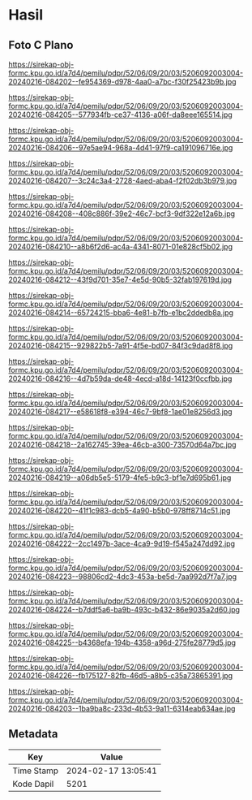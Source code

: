 # Hasil

## Foto C Plano

https://sirekap-obj-formc.kpu.go.id/a7d4/pemilu/pdpr/52/06/09/20/03/5206092003004-20240216-084202--fe954369-d978-4aa0-a7bc-f30f25423b9b.jpg

https://sirekap-obj-formc.kpu.go.id/a7d4/pemilu/pdpr/52/06/09/20/03/5206092003004-20240216-084205--577934fb-ce37-4136-a06f-da8eee165514.jpg

https://sirekap-obj-formc.kpu.go.id/a7d4/pemilu/pdpr/52/06/09/20/03/5206092003004-20240216-084206--97e5ae94-968a-4d41-97f9-ca191096716e.jpg

https://sirekap-obj-formc.kpu.go.id/a7d4/pemilu/pdpr/52/06/09/20/03/5206092003004-20240216-084207--3c24c3a4-2728-4aed-aba4-f2f02db3b979.jpg

https://sirekap-obj-formc.kpu.go.id/a7d4/pemilu/pdpr/52/06/09/20/03/5206092003004-20240216-084208--408c886f-39e2-46c7-bcf3-9df322e12a6b.jpg

https://sirekap-obj-formc.kpu.go.id/a7d4/pemilu/pdpr/52/06/09/20/03/5206092003004-20240216-084210--a8b6f2d6-ac4a-4341-8071-01e828cf5b02.jpg

https://sirekap-obj-formc.kpu.go.id/a7d4/pemilu/pdpr/52/06/09/20/03/5206092003004-20240216-084212--43f9d701-35e7-4e5d-90b5-32fab197619d.jpg

https://sirekap-obj-formc.kpu.go.id/a7d4/pemilu/pdpr/52/06/09/20/03/5206092003004-20240216-084214--65724215-bba6-4e81-b7fb-e1bc2ddedb8a.jpg

https://sirekap-obj-formc.kpu.go.id/a7d4/pemilu/pdpr/52/06/09/20/03/5206092003004-20240216-084215--929822b5-7a91-4f5e-bd07-84f3c9dad8f8.jpg

https://sirekap-obj-formc.kpu.go.id/a7d4/pemilu/pdpr/52/06/09/20/03/5206092003004-20240216-084216--4d7b59da-de48-4ecd-a18d-14123f0ccfbb.jpg

https://sirekap-obj-formc.kpu.go.id/a7d4/pemilu/pdpr/52/06/09/20/03/5206092003004-20240216-084217--e58618f8-e394-46c7-9bf8-1ae01e8256d3.jpg

https://sirekap-obj-formc.kpu.go.id/a7d4/pemilu/pdpr/52/06/09/20/03/5206092003004-20240216-084218--2a162745-39ea-46cb-a300-73570d64a7bc.jpg

https://sirekap-obj-formc.kpu.go.id/a7d4/pemilu/pdpr/52/06/09/20/03/5206092003004-20240216-084219--a06db5e5-5179-4fe5-b9c3-bf1e7d695b61.jpg

https://sirekap-obj-formc.kpu.go.id/a7d4/pemilu/pdpr/52/06/09/20/03/5206092003004-20240216-084220--41f1c983-dcb5-4a90-b5b0-978ff8714c51.jpg

https://sirekap-obj-formc.kpu.go.id/a7d4/pemilu/pdpr/52/06/09/20/03/5206092003004-20240216-084222--2cc1497b-3ace-4ca9-9d19-f545a247dd92.jpg

https://sirekap-obj-formc.kpu.go.id/a7d4/pemilu/pdpr/52/06/09/20/03/5206092003004-20240216-084223--98806cd2-4dc3-453a-be5d-7aa992d7f7a7.jpg

https://sirekap-obj-formc.kpu.go.id/a7d4/pemilu/pdpr/52/06/09/20/03/5206092003004-20240216-084224--b7ddf5a6-ba9b-493c-b432-86e9035a2d60.jpg

https://sirekap-obj-formc.kpu.go.id/a7d4/pemilu/pdpr/52/06/09/20/03/5206092003004-20240216-084225--b4368efa-194b-4358-a96d-275fe28779d5.jpg

https://sirekap-obj-formc.kpu.go.id/a7d4/pemilu/pdpr/52/06/09/20/03/5206092003004-20240216-084226--fb175127-82fb-46d5-a8b5-c35a73865391.jpg

https://sirekap-obj-formc.kpu.go.id/a7d4/pemilu/pdpr/52/06/09/20/03/5206092003004-20240216-084203--1ba9ba8c-233d-4b53-9a11-6314eab634ae.jpg


## Metadata

| Key        | Value               |
| ---------- | ------------------- |
| Time Stamp | 2024-02-17 13:05:41 |
| Kode Dapil | 5201                |



